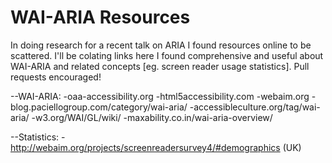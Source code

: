 WAI-ARIA Resources
==============

In doing research for a recent talk on ARIA I found resources online to be scattered. I'll be colating links here I found comprehensive and useful about WAI-ARIA and related concepts [eg. screen reader usage statistics]. Pull requests encouraged!

--WAI-ARIA:
-oaa-accessibility.org
-html5accessibility.com
-webaim.org
-blog.paciellogroup.com/category/wai-aria/
-accessibleculture.org/tag/wai-aria/
-w3.org/WAI/GL/wiki/
-maxability.co.in/wai-aria-overview/

--Statistics:
-http://webaim.org/projects/screenreadersurvey4/#demographics (UK)
